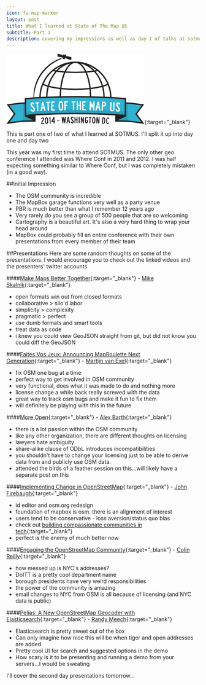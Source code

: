 ```yaml
---
icon: fa-map-marker
layout: post
title: What I learned at State of The Map US
subtitle: Part 1
description: covering my impressions as well as day 1 of talks at sotmus
---
```

[![SOTMUS](/assets/img/logo.png)](http://stateofthemap.us){:target="_blank"}

This is part one of two of what I learned at SOTMUS. I'll split it up into day one and day two

This year was my first time to attend SOTMUS. The only other geo conference I attended was Where Conf in 2011 and 2012. I was half expecting something similar to Where Conf, but I was completely mistaken (in a good way).

##Initial Impression

* The OSM community is incredible
* The MapBox garage functions very well as a party venue
* PBR is much better than what I remember 12 years ago
* Very rarely do you see a group of 500 people that are so welcoming
* Cartography is a beautiful art. It's also a very hard thing to wrap your head around
* MapBox could probably fill an entire conference with their own presentations from every member of their team

##Presentations
Here are some random thoughts on some of the presentations. I would encourage you to check out the linked videos and the presenters' twitter accounts

####[Make Maps Better Together](http://stateofthemap.us/session/make-maps-better-together/){:target="_blank"} - [Mike Skalnik](https://twitter.com/skalnik){:target="_blank"}
* open formats win out from closed formats
* collaborative > silo'd labor
* simplicity > complexity
* pragmatic > perfect
* use dumb formats and smart tools
* treat data as code
* i knew you could view GeoJSON straight from git, but did not know you could diff the GeoJSON

####[Faites Vos Jeux: Announcing MapRoulette Next Generation](http://stateofthemap.us/session/faites-vos-jeux/){:target="_blank"} - [Martijn van Exel](https://twitter.com/mvexel){:target="_blank"}
* fix OSM one bug at a time
* perfect way to get involved in OSM community
* very functional, does what it was made to do and nothing more
* license change a while back really screwed with the data
* great way to track osm bugs and make it fun to fix them
* will definitely be playing with this in the future

####[More Open](http://stateofthemap.us/session/more-open/){:target="_blank"} - [Alex Barth](https://twitter.com/lxbarth){:target="_blank"}
* there is a lot passion within the OSM community
* like any other organization, there are different thoughts on licensing
* lawyers hate ambiguity
* share-alike clause of ODbL introduces incompatibilities
* you shouldn't have to change your licensing just to be able to derive data from and publicly use OSM data.
* attended the birds of a feather session on this...will likely have a separate post on this

####[Implementing Change in OpenStreetMap](http://stateofthemap.us/session/implementing-change-in-openstreetmap/){:target="_blank"} - [John Firebaugh](https://twitter.com/jfire){:target="_blank"}
* id editor and osm.org redesign
* foundation of mapbox is osm. there is an alignment of interest
* users tend to be conservative - loss aversion/status quo bias
* check out [building compassionate communities in tech](http://www.joyent.com/developers/videos/nodeconfeu-2013-building-compassionate-communities-in-tech){:target="_blank"}
* perfect is the enemy of much better now

####[Engaging the OpenStreetMap Community](http://stateofthemap.us/session/engaging-the-osm-community/){:target="_blank"} - [Colin Reilly](https://twitter.com/ColinReillyNY){:target="_blank"}
* how messed up is NYC's addresses?
* DoITT is a pretty cool department name
* borough presidents have very weird responsibilities
* the power of the community is amazing
* email changes to NYC from OSM is all because of licensing (and NYC data is public)

####[Pelias: A New OpenStreetMap Geocoder with Elasticsearch](http://stateofthemap.us/session/pelias/){:target="_blank"} - [Randy Meech](https://twitter.com/randyme){:target="_blank"}
* Elasticsearch is pretty sweet out of the box
* Can only imagine how nice this will be when tiger and open addresses are added
* Pretty cool UI for search and suggested options in the demo
* How scary is it to be presenting and running a demo from your servers...I would be sweating


I'll cover the second day presentations tomorrow...

